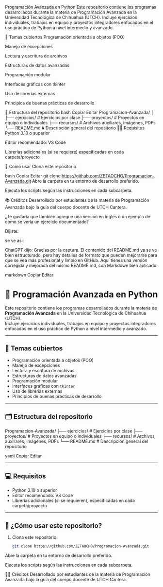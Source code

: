 Programación Avanzada en Python
Este repositorio contiene los programas desarrollados durante la materia de Programación Avanzada en la Universidad Tecnológica de Chihuahua (UTCH). Incluye ejercicios individuales, trabajos en equipo y proyectos integradores enfocados en el uso práctico de Python a nivel intermedio y avanzado.

🧠 Temas cubiertos
Programación orientada a objetos (POO)

Manejo de excepciones

Lectura y escritura de archivos

Estructuras de datos avanzadas

Programación modular

Interfaces gráficas con tkinter

Uso de librerías externas

Principios de buenas prácticas de desarrollo

📁 Estructura del repositorio
bash
Copiar
Editar
Programacion-Avanzada/
│
├── ejercicios/             # Ejercicios por clase
├── proyectos/              # Proyectos en equipo o individuales
├── recursos/               # Archivos auxiliares, imágenes, PDFs
└── README.md               # Descripción general del repositorio
🧑‍💻 Requisitos
Python 3.10 o superior

Editor recomendado: VS Code

Librerías adicionales (si se requiere) especificadas en cada carpeta/proyecto

🚀 Cómo usar
Clona este repositorio:

bash
Copiar
Editar
git clone https://github.com/ZETAOCHO/Programacion-Avanzada.git
Abre la carpeta en tu entorno de desarrollo preferido.

Ejecuta los scripts según las instrucciones en cada subcarpeta.

📚 Créditos
Desarrollado por estudiantes de la materia de Programación Avanzada bajo la guía del cuerpo docente de UTCH Cantera.

¿Te gustaría que también agregue una versión en inglés o un ejemplo de cómo se vería un ejercicio documentado?








Dijiste:

se ve asi:

ChatGPT dijo:
Gracias por la captura. El contenido del README.md ya se ve bien estructurado, pero hay detalles de formato que pueden mejorarse para que se vea más profesional y limpio en GitHub. Aquí tienes una versión corregida y mejorada del mismo README.md, con Markdown bien aplicado:

markdown
Copiar
Editar
# 📘 Programación Avanzada en Python

Este repositorio contiene los programas desarrollados durante la materia de **Programación Avanzada** en la Universidad Tecnológica de Chihuahua (UTCH).  
Incluye ejercicios individuales, trabajos en equipo y proyectos integradores enfocados en el uso práctico de Python a nivel intermedio y avanzado.

---

## 🧠 Temas cubiertos

- Programación orientada a objetos (POO)  
- Manejo de excepciones  
- Lectura y escritura de archivos  
- Estructuras de datos avanzadas  
- Programación modular  
- Interfaces gráficas con `tkinter`  
- Uso de librerías externas  
- Principios de buenas prácticas de desarrollo

---

## 🗂️ Estructura del repositorio

Programacion-Avanzada/
├── ejercicios/ # Ejercicios por clase
├── proyectos/ # Proyectos en equipo o individuales
├── recursos/ # Archivos auxiliares, imágenes, PDFs
└── README.md # Descripción general del repositorio

yaml
Copiar
Editar

---

## 💻 Requisitos

- Python 3.10 o superior  
- Editor recomendado: VS Code  
- Librerías adicionales (si se requieren), especificadas en cada carpeta/proyecto

---

## 🚀 ¿Cómo usar este repositorio?

1. Clona este repositorio:
   ```bash
   git clone https://github.com/ZETAOCHO/Programacion-Avanzada.git
Abre la carpeta en tu entorno de desarrollo preferido.

Ejecuta los scripts según las instrucciones en cada subcarpeta.

👨‍🏫 Créditos
Desarrollado por estudiantes de la materia de Programación Avanzada bajo la guía del cuerpo docente de UTCH Cantera.
